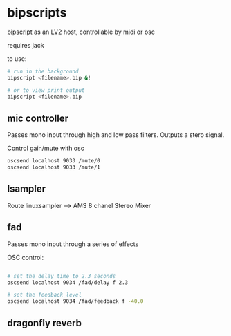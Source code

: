 # bipscripts

[bipscript]("https://bipscript.org") as an LV2 host, controllable by midi or osc

requires jack

to use:

```bash
# run in the background
bipscript <filename>.bip &!

# or to view print output
bipscript <filename>.bip

```


## mic controller

Passes mono input through high and low pass filters. Outputs a stero signal.

Control gain/mute with osc

```bash
oscsend localhost 9033 /mute/0
oscsend localhost 9033 /mute/1
```

## lsampler

Route linuxsampler --> AMS 8 chanel Stereo Mixer

## fad

Passes mono input through a series of effects

OSC control:

```bash

# set the delay time to 2.3 seconds
oscsend localhost 9034 /fad/delay f 2.3

# set the feedback level
oscsend localhost 9034 /fad/feedback f -40.0

```

## dragonfly reverb
